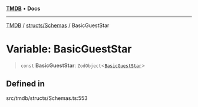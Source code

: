 [**TMDB**](../../../README.md) • **Docs**

***

[TMDB](../../../README.md) / [structs/Schemas](../README.md) / BasicGuestStar

# Variable: BasicGuestStar

> `const` **BasicGuestStar**: `ZodObject`\<[`BasicGuestStar`](../type-aliases/BasicGuestStar.md)\>

## Defined in

src/tmdb/structs/Schemas.ts:553
